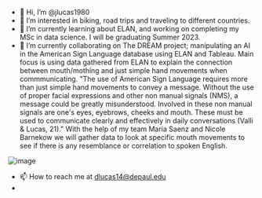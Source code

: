 - 👋 Hi, I’m @jlucas1980
- 👀 I’m interested in biking, road trips and traveling to different countries. 
- 🌱 I’m currently learning about ELAN, and working on completing my MSc in data science. I will be graduating Summer 2023.
- 💞️ I’m currently collaborating on The DREAM project; manipulating an AI in the American Sign Language database using ELAN and Tableau. Main focus is using data gathered from ELAN to explain the connection between mouth/mothing and just simple hand movements when commmunicating. "The use of American Sign Language requires more than just simple hand movements to convey a message.  Without the use of proper facial expressions and other non manual signals (NMS), a message could be greatly misunderstood.  Involved in these non manual signals are one's eyes, eyebrows, cheeks and mouth.  These must be used to communicate clearly and effectively in daily conversations (Valli & Lucas, 21)." With the help of my team Maria Saenz and Nicole Barnekow we will gather data to look at specific mouth movements to see if there is any resemblance or correlation to spoken English.

![image](https://user-images.githubusercontent.com/105459418/181624588-bf72d974-f4b6-4c7d-bcf9-a75892c46bf6.png)

- 📫 How to reach me at dlucas14@depaul.edu
-  

<!---
jlucas1980/jlucas1980 is a ✨ special ✨ repository because its `README.md` (this file) appears on your GitHub profile.
You can click the Preview link to take a look at your changes.
--->
